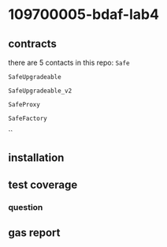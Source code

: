 # 109700005-bdaf-lab4

## contracts
there are 5 contacts in this repo:
`Safe`

`SafeUpgradeable`

`SafeUpgradeable_v2`

`SafeProxy`

`SafeFactory`

``

## installation

## test coverage 

### question

## gas report 
